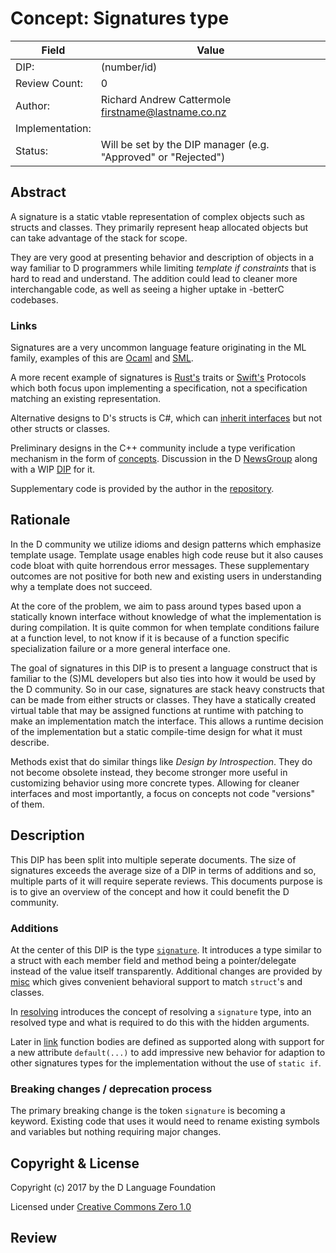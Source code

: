# Concept: Signatures type

| Field           | Value                                                           |
|-----------------|-----------------------------------------------------------------|
| DIP:            | (number/id)                                                     |
| Review Count:   | 0                                                               |
| Author:         | Richard Andrew Cattermole <firstname@lastname.co.nz>            |
| Implementation: |                                                                 |
| Status:         | Will be set by the DIP manager (e.g. "Approved" or "Rejected")  |

## Abstract

A signature is a static vtable representation of complex objects such as structs and classes.
They primarily represent heap allocated objects but can take advantage of the stack for scope.

They are very good at presenting behavior and description of objects in a way familiar to D programmers while limiting _template if constraints_ that is hard to read and understand. The addition could lead to cleaner more interchangable code, as well as seeing a higher uptake in -betterC codebases.

### Links

Signatures are a very uncommon language feature originating in the ML family, examples of this are [Ocaml](https://caml.inria.fr/pub/docs/manual-ocaml/moduleexamples.html) and [SML](http://www.smlnj.org/doc/Conversion/modules.html).

A more recent example of signatures is [Rust's](https://doc.rust-lang.org/1.8.0/book/traits.html) traits or [Swift's](https://developer.apple.com/library/content/documentation/Swift/Conceptual/Swift_Programming_Language/Protocols.html#//apple_ref/doc/uid/TP40014097-CH25-ID267) Protocols which both focus upon implementing a specification, not a specification matching an existing representation.

Alternative designs to D's structs is C#, which can [inherit interfaces](https://docs.microsoft.com/en-us/dotnet/csharp/programming-guide/classes-and-structs/structs) but not other structs or classes.

Preliminary designs in the C++ community include a type verification mechanism in the form of [concepts](https://accu.org/index.php/journals/2198). Discussion in the D [NewsGroup](https://forum.dlang.org/post/oju39p$1il3$1@digitalmars.com) along with a WIP [DIP](https://wiki.dlang.org/User:9rnsr/DIP:_Template_Parameter_Constraint) for it.

Supplementary code is provided by the author in the [repository](https://github.com/rikkimax/stdc-signatures).

## Rationale

In the D community we utilize idioms and design patterns which emphasize template usage. Template usage enables high code reuse but it also causes code bloat with quite horrendous error messages. These supplementary outcomes are not positive for both new and existing users in understanding why a template does not succeed.

At the core of the problem, we aim to pass around types based upon a statically known interface without knowledge of what the implementation is during compilation. It is quite common for when template conditions failure at a function level, to not know if it is because of a function specific specialization failure or a more general interface one.

The goal of signatures in this DIP is to present a language construct that is familiar to the (S)ML developers but also ties into how it would be used by the D community. So in our case, signatures are stack heavy constructs that can be made from either structs or classes. They have a statically created virtual table that may be assigned functions at runtime with patching to make an implementation match the interface. This allows a runtime decision of the implementation but a static compile-time design for what it must describe.

Methods exist that do similar things like _Design by Introspection_. They do not become obsolete instead, they become stronger more useful in customizing behavior using more concrete types. Allowing for cleaner interfaces and most importantly, a focus on concepts not code "versions" of them.

## Description

This DIP has been split into multiple seperate documents. The size of signatures exceeds the average size of a DIP in terms of additions and so, multiple parts of it will require seperate reviews. This documents purpose is is to give an overview of the concept and how it could benefit the D community.

### Additions

At the center of this DIP is the type [``signature``](type.md). It introduces a type similar to a struct with each member field and method being a pointer/delegate instead of the value itself transparently. Additional changes are provided by [misc](misc.md) which gives convenient behavioral support to match ``struct``'s and classes.

In [resolving](resolving.md) introduces the concept of resolving a ``signature`` type, into an resolved type and what is required to do this with the hidden arguments.

Later in [link](bodies.md) function bodies are defined as supported along with support for a new attribute ``default(...)`` to add impressive new behavior for adaption to other signatures types for the implementation without the use of ``static if``.

### Breaking changes / deprecation process

The primary breaking change is the token ``signature`` is becoming a keyword.
Existing code that uses it would need to rename existing symbols and variables but nothing requiring major changes.

## Copyright & License

Copyright (c) 2017 by the D Language Foundation

Licensed under [Creative Commons Zero 1.0](https://creativecommons.org/publicdomain/zero/1.0/legalcode.txt)

## Review
